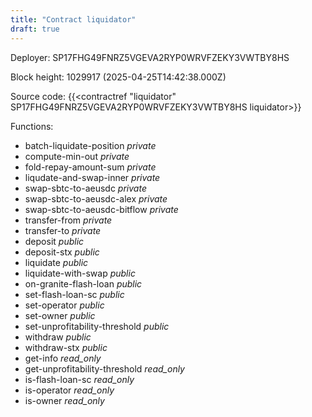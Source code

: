 ```yaml
---
title: "Contract liquidator"
draft: true
---
```

Deployer: SP17FHG49FNRZ5VGEVA2RYP0WRVFZEKY3VWTBY8HS


 



Block height: 1029917 (2025-04-25T14:42:38.000Z)

Source code: {{<contractref "liquidator" SP17FHG49FNRZ5VGEVA2RYP0WRVFZEKY3VWTBY8HS liquidator>}}

Functions:

* batch-liquidate-position _private_
* compute-min-out _private_
* fold-repay-amount-sum _private_
* liqudate-and-swap-inner _private_
* swap-sbtc-to-aeusdc _private_
* swap-sbtc-to-aeusdc-alex _private_
* swap-sbtc-to-aeusdc-bitflow _private_
* transfer-from _private_
* transfer-to _private_
* deposit _public_
* deposit-stx _public_
* liquidate _public_
* liquidate-with-swap _public_
* on-granite-flash-loan _public_
* set-flash-loan-sc _public_
* set-operator _public_
* set-owner _public_
* set-unprofitability-threshold _public_
* withdraw _public_
* withdraw-stx _public_
* get-info _read_only_
* get-unprofitability-threshold _read_only_
* is-flash-loan-sc _read_only_
* is-operator _read_only_
* is-owner _read_only_
